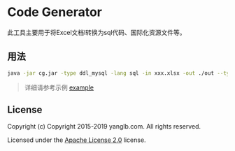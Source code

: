 # Code Generator
此工具主要用于将Excel文档l转换为sql代码、国际化资源文件等。

## 用法
```sh
java -jar cg.jar -type ddl_mysql -lang sql -in xxx.xlsx -out ./out --type mysql

```

> 详细请参考示例 [example](example)

## License

Copyright (c) Copyright 2015-2019 yanglb.com. All rights reserved.

Licensed under the [Apache License 2.0](LICENSE) license.
